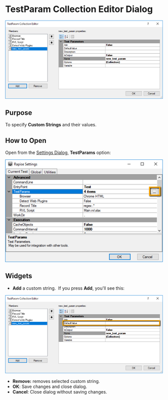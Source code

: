 # TestParam Collection Editor Dialog

![namevalue collection editor dialog](./img/namevalue_collection_editor_di1.png)

## Purpose

To specify **Custom Strings** and their values.

## How to Open

Open from the [Settings Dialog](settings_dialog.md), **TestParams** option:

![namevalue collection editor dialog, how to open](./img/namevalue_collection_editor_di2.png)

## Widgets

- **Add** a custom string.  If you press **Add**, you'll see this:

![namevalue collection editor dialog, add](./img/namevalue_collection_editor_di3.png)

- **Remove:** removes selected custom string.
- **OK**: Save changes and close dialog.
- **Cancel**: Close dialog without saving changes.

